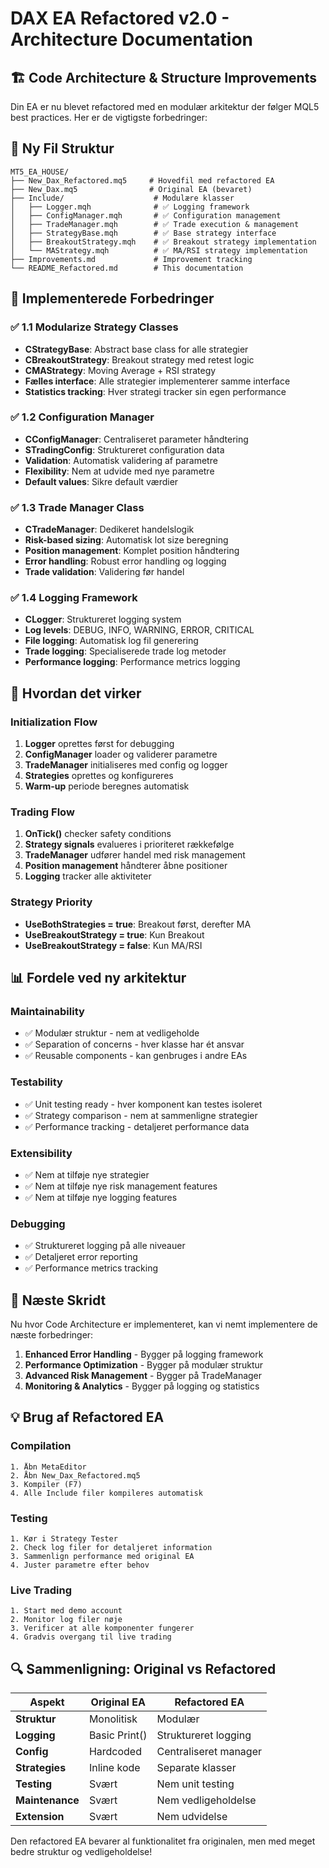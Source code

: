 # DAX EA Refactored v2.0 - Architecture Documentation

## 🏗️ **Code Architecture & Structure Improvements**

Din EA er nu blevet refactored med en modulær arkitektur der følger MQL5 best practices. Her er de vigtigste forbedringer:

## 📁 **Ny Fil Struktur**

```
MT5_EA_HOUSE/
├── New_Dax_Refactored.mq5     # Hovedfil med refactored EA
├── New_Dax.mq5                # Original EA (bevaret)
├── Include/                    # Modulære klasser
│   ├── Logger.mqh              # ✅ Logging framework
│   ├── ConfigManager.mqh       # ✅ Configuration management
│   ├── TradeManager.mqh        # ✅ Trade execution & management
│   ├── StrategyBase.mqh        # ✅ Base strategy interface
│   ├── BreakoutStrategy.mqh    # ✅ Breakout strategy implementation
│   └── MAStrategy.mqh          # ✅ MA/RSI strategy implementation
├── Improvements.md             # Improvement tracking
└── README_Refactored.md        # This documentation
```

## 🎯 **Implementerede Forbedringer**

### ✅ **1.1 Modularize Strategy Classes**
- **CStrategyBase**: Abstract base class for alle strategier
- **CBreakoutStrategy**: Breakout strategy med retest logic
- **CMAStrategy**: Moving Average + RSI strategy
- **Fælles interface**: Alle strategier implementerer samme interface
- **Statistics tracking**: Hver strategi tracker sin egen performance

### ✅ **1.2 Configuration Manager**
- **CConfigManager**: Centraliseret parameter håndtering
- **STradingConfig**: Struktureret configuration data
- **Validation**: Automatisk validering af parametre
- **Flexibility**: Nem at udvide med nye parametre
- **Default values**: Sikre default værdier

### ✅ **1.3 Trade Manager Class**
- **CTradeManager**: Dedikeret handelslogik
- **Risk-based sizing**: Automatisk lot size beregning
- **Position management**: Komplet position håndtering
- **Error handling**: Robust error handling og logging
- **Trade validation**: Validering før handel

### ✅ **1.4 Logging Framework**
- **CLogger**: Struktureret logging system
- **Log levels**: DEBUG, INFO, WARNING, ERROR, CRITICAL
- **File logging**: Automatisk log fil generering
- **Trade logging**: Specialiserede trade log metoder
- **Performance logging**: Performance metrics logging

## 🔧 **Hvordan det virker**

### **Initialization Flow**
1. **Logger** oprettes først for debugging
2. **ConfigManager** loader og validerer parametre
3. **TradeManager** initialiseres med config og logger
4. **Strategies** oprettes og konfigureres
5. **Warm-up** periode beregnes automatisk

### **Trading Flow**
1. **OnTick()** checker safety conditions
2. **Strategy signals** evalueres i prioriteret rækkefølge
3. **TradeManager** udfører handel med risk management
4. **Position management** håndterer åbne positioner
5. **Logging** tracker alle aktiviteter

### **Strategy Priority**
- **UseBothStrategies = true**: Breakout først, derefter MA
- **UseBreakoutStrategy = true**: Kun Breakout
- **UseBreakoutStrategy = false**: Kun MA/RSI

## 📊 **Fordele ved ny arkitektur**

### **Maintainability**
- ✅ Modulær struktur - nem at vedligeholde
- ✅ Separation of concerns - hver klasse har ét ansvar
- ✅ Reusable components - kan genbruges i andre EAs

### **Testability**
- ✅ Unit testing ready - hver komponent kan testes isoleret
- ✅ Strategy comparison - nem at sammenligne strategier
- ✅ Performance tracking - detaljeret performance data

### **Extensibility**
- ✅ Nem at tilføje nye strategier
- ✅ Nem at tilføje nye risk management features
- ✅ Nem at tilføje nye logging features

### **Debugging**
- ✅ Struktureret logging på alle niveauer
- ✅ Detaljeret error reporting
- ✅ Performance metrics tracking

## 🚀 **Næste Skridt**

Nu hvor Code Architecture er implementeret, kan vi nemt implementere de næste forbedringer:

1. **Enhanced Error Handling** - Bygger på logging framework
2. **Performance Optimization** - Bygger på modulær struktur
3. **Advanced Risk Management** - Bygger på TradeManager
4. **Monitoring & Analytics** - Bygger på logging og statistics

## 💡 **Brug af Refactored EA**

### **Compilation**
```
1. Åbn MetaEditor
2. Åbn New_Dax_Refactored.mq5
3. Kompiler (F7)
4. Alle Include filer kompileres automatisk
```

### **Testing**
```
1. Kør i Strategy Tester
2. Check log filer for detaljeret information
3. Sammenlign performance med original EA
4. Juster parametre efter behov
```

### **Live Trading**
```
1. Start med demo account
2. Monitor log filer nøje
3. Verificer at alle komponenter fungerer
4. Gradvis overgang til live trading
```

## 🔍 **Sammenligning: Original vs Refactored**

| Aspekt | Original EA | Refactored EA |
|--------|-------------|---------------|
| **Struktur** | Monolitisk | Modulær |
| **Logging** | Basic Print() | Struktureret logging |
| **Config** | Hardcoded | Centraliseret manager |
| **Strategies** | Inline kode | Separate klasser |
| **Testing** | Svært | Nem unit testing |
| **Maintenance** | Svært | Nem vedligeholdelse |
| **Extension** | Svært | Nem udvidelse |

Den refactored EA bevarer al funktionalitet fra originalen, men med meget bedre struktur og vedligeholdelse!